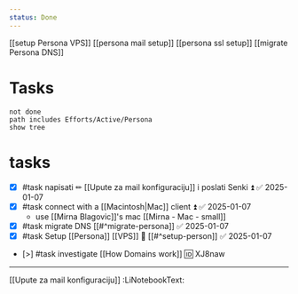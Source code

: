 ```yaml
---
status: Done
---
```

[[setup Persona VPS]] [[persona mail setup]] [[persona ssl setup]] [[migrate Persona DNS]]

# Tasks
```tasks
not done
path includes Efforts/Active/Persona
show tree
```
# tasks
- [x] #task napisati ✏ [[Upute za mail konfiguraciju]] i poslati Senki ⏫ ✅ 2025-01-07
- [x] #task connect with a [[Macintosh|Mac]] client ⏫ ✅ 2025-01-07
	- use [[Mirna Blagovic]]'s mac [[Mirna - Mac - small]]
- [x] #task migrate DNS [[#^migrate-persona]] ✅ 2025-01-07
- [x] #task Setup [[Persona]] [[VPS]] 🔼 [[#^setup-person]] ✅ 2025-01-07
- [>] #task investigate [[How Domains work]] 🆔 XJ8naw

---

[[Upute za mail konfiguraciju]] :LiNotebookText:
